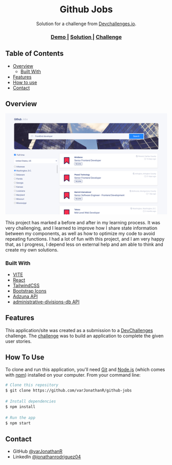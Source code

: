 <h1 align="center">Github Jobs</h1>

<div align="center">
  Solution for a challenge from  <a href="http://devchallenges.io" target="_blank">Devchallenges.io</a>. <br>
</div>

<div align="center">
  <h3>
    <a href="https://github-jobs-varjonathanr.netlify.app/">
      Demo
    </a>
    <span> | </span>
    <a href="">
      Solution
    </a>
    <span> | </span>
    <a href="https://legacy.devchallenges.io/challenges/TtUjDt19eIHxNQ4n5jps">
      Challenge
    </a>
  </h3>
</div>

<!-- TABLE OF CONTENTS -->

## Table of Contents

- [Overview](#overview)
  - [Built With](#built-with)
- [Features](#features)
- [How to use](#how-to-use)
- [Contact](#contact)

<!-- OVERVIEW -->

## Overview

![Windbnb Preview](https://github.com/varJonathanR/github-jobs/blob/main/public/github-jobs_preview.png)

This project has marked a before and after in my learning process. It was very challenging, and I learned to improve how I share state information between my components, as well as how to optimize my code to avoid repeating functions. I had a lot of fun with this project, and I am very happy that, as I progress, I depend less on external help and am able to think and create my own solutions.

### Built With

- [VITE](https://vitejs.dev/)
- [React](https://reactjs.org/)
- [TailwindCSS](https://tailwindcss.com/)
- [Bootstrap Icons](https://icons.getbootstrap.com/)
- [Adzuna API](https://developer.adzuna.com/)
- [administrative-divisions-db API](https://github.com/kamikazechaser/administrative-divisions-db)

## Features

This application/site was created as a submission to a [DevChallenges](https://devchallenges.io/challenges) challenge. The [challenge](https://legacy.devchallenges.io/challenges/3JFYedSOZqAxYuOCNmYD) was to build an application to complete the given user stories.

## How To Use

To clone and run this application, you'll need [Git](https://git-scm.com) and [Node.js](https://nodejs.org/en/download/) (which comes with [npm](http://npmjs.com)) installed on your computer. From your command line:

```bash
# Clone this repository
$ git clone https://github.com/varJonathanR/github-jobs

# Install dependencies
$ npm install

# Run the app
$ npm start
```

## Contact

- GitHub [@varJonathanR](https://github.com/varJonathanR)
- LinkedIn [@jonathanrodriguez04](https://www.linkedin.com/in/jonathanrodriguez04)
